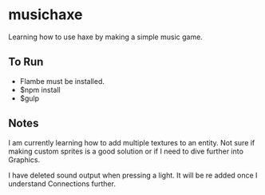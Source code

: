 # musichaxe

Learning how to use haxe by making a simple music game.

## To Run
* Flambe must be installed.
* $npm install
* $gulp

## Notes
I am currently learning how to add multiple textures to an entity. Not sure if making custom sprites is a good solution or if I need to dive further into Graphics.

I have deleted sound output when pressing a light. It will be re added once I understand Connections further.
